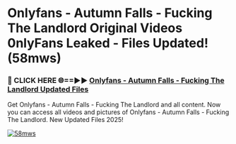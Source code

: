# Onlyfans - Autumn Falls - Fucking The Landlord Original Videos 0nlyFans Leaked - Files Updated! (58mws)

<h3>🔴 CLICK HERE 🌐==►► <a href="https://tinyurl.com/x26r9saj" rel="nofollow">Onlyfans - Autumn Falls - Fucking The Landlord Updated Files</a></h3>

Get Onlyfans - Autumn Falls - Fucking The Landlord and all content. Now you can access all videos and pictures of Onlyfans - Autumn Falls - Fucking The Landlord. New Updated Files 2025!

[![58mws](https://i.imgur.com/LkgZPqh.gif)](https://tinyurl.com/x26r9saj)
